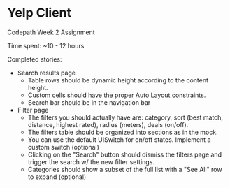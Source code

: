 # Yelp Client
Codepath Week 2 Assignment

Time spent: ~10 - 12 hours

Completed stories:
* Search results page
  * Table rows should be dynamic height according to the content height.
  * Custom cells should have the proper Auto Layout constraints.
  * Search bar should be in the navigation bar
* Filter page
  * The filters you should actually have are: category, sort (best match, distance, highest rated), radius (meters), deals (on/off).
  * The filters table should be organized into sections as in the mock.
  * You can use the default UISwitch for on/off states. Implement a custom switch (optional)
  * Clicking on the "Search" button should dismiss the filters page and trigger the search w/ the new filter settings.
  * Categories should show a subset of the full list with a "See All" row to expand (optional)
